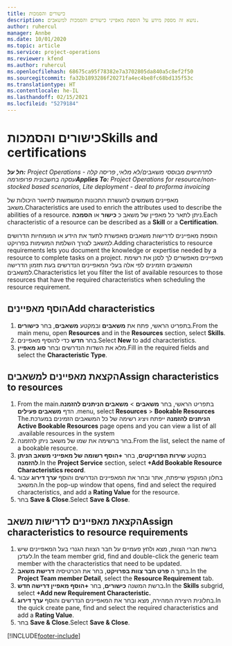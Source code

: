 ```yaml
---
title: כישורים והסמכות
description: נושא זה מספק מידע על הוספת מאפייני כישורים והסמכות למשאבים.
author: ruhercul
manager: Annbe
ms.date: 10/01/2020
ms.topic: article
ms.service: project-operations
ms.reviewer: kfend
ms.author: ruhercul
ms.openlocfilehash: 68675ca95f78382e7a3702805da840a5c8ef2f50
ms.sourcegitcommit: fa32b1893286f20271fa4ec4be8fc68bd135f53c
ms.translationtype: HT
ms.contentlocale: he-IL
ms.lasthandoff: 02/15/2021
ms.locfileid: "5279184"
---
```

# <a name="skills-and-certifications"></a><span data-ttu-id="8637f-103">כישורים והסמכות</span><span class="sxs-lookup"><span data-stu-id="8637f-103">Skills and certifications</span></span>
<span data-ttu-id="8637f-104">_**חל על:** Project Operations לתרחישים מבוססי משאבים/לא מלאי, פריסה קלה - עסקה בחשבונית פרופורמה_</span><span class="sxs-lookup"><span data-stu-id="8637f-104">_**Applies To:** Project Operations for resource/non-stocked based scenarios, Lite deployment - deal to proforma invoicing_</span></span>

<span data-ttu-id="8637f-105">מאפיינים משמשים להעשרת התכונות המשמשות לתיאור היכולות של משאב.</span><span class="sxs-lookup"><span data-stu-id="8637f-105">Characteristics are used to enrich the attributes used to describe the abilities of a resource.</span></span> <span data-ttu-id="8637f-106">ניתן לתאר כל מאפיין של משאב כ **כישור** או **הסמכה**.</span><span class="sxs-lookup"><span data-stu-id="8637f-106">Each characteristic of a resource can be described as a **Skill** or a **Certification**.</span></span>

<span data-ttu-id="8637f-107">הוספת מאפיינים לדרישות משאבים מאפשרת לתעד את הידע או המומחיות הדרושים למשאב לצורך השלמת המשימות בפרויקט.</span><span class="sxs-lookup"><span data-stu-id="8637f-107">Adding characteristics to resource requirements lets you document the knowledge or expertise needed by a resource to complete tasks on a project.</span></span> <span data-ttu-id="8637f-108">מאפיינים מאפשרים לך לסנן את רשימת המשאבים הזמינים לפי אלה בעלי המאפיינים הנדרשים בעת תזמון הדרישה למשאבים.</span><span class="sxs-lookup"><span data-stu-id="8637f-108">Characteristics let you filter the list of available resources to those resources that have the required characteristics when scheduling the resource requirement.</span></span>

## <a name="add-characteristics"></a><span data-ttu-id="8637f-109">הוסף מאפיינים</span><span class="sxs-lookup"><span data-stu-id="8637f-109">Add characteristics</span></span>

1. <span data-ttu-id="8637f-110">בתפריט הראשי, פתח את **משאבים** ובמקטע **משאבים**, בחר **כישורים**.</span><span class="sxs-lookup"><span data-stu-id="8637f-110">From the main menu, open **Resources** and in the **Resources** section, select **Skills**.</span></span>
2. <span data-ttu-id="8637f-111">בחר **חדש** כדי להוסיף מאפיינים.</span><span class="sxs-lookup"><span data-stu-id="8637f-111">Select **New** to add characteristics.</span></span>
3. <span data-ttu-id="8637f-112">מלא את השדות הנדרשים ובחר **סוג מאפיין**.</span><span class="sxs-lookup"><span data-stu-id="8637f-112">Fill in the required fields and select the **Characteristic Type**.</span></span>

## <a name="assign-characteristics-to-resources"></a><span data-ttu-id="8637f-113">הקצאת מאפיינים למשאבים</span><span class="sxs-lookup"><span data-stu-id="8637f-113">Assign characteristics to resources</span></span>

1. <span data-ttu-id="8637f-114">בתפריט הראשי, בחר **משאבים** > **‏‫משאבים הניתנים להזמנה**.</span><span class="sxs-lookup"><span data-stu-id="8637f-114">From the main menu, select **Resources** > **Bookable Resources**.</span></span> <span data-ttu-id="8637f-115">הדף **משאבים פעילים הניתנים להזמנה** ייפתח ויציג רשימה של כל המשאבים הזמינים במערכת.</span><span class="sxs-lookup"><span data-stu-id="8637f-115">The **Active Bookable Resources** page opens and you can view a list of all available resources in the system.</span></span>
2. <span data-ttu-id="8637f-116">בחר ברשימה את שמו של משאב ניתן להזמנה.</span><span class="sxs-lookup"><span data-stu-id="8637f-116">From the list, select the name of a bookable resource.</span></span>
3. <span data-ttu-id="8637f-117">במקטע **שירות הפרויקטים**, בחר **+הוסף רשומה של מאפייני משאב הניתן להזמנה**.</span><span class="sxs-lookup"><span data-stu-id="8637f-117">In the **Project Service** section, select **+Add Bookable Resource Characteristics record**.</span></span>
4. <span data-ttu-id="8637f-118">בחלון המוקפץ שייפתח, אתר ובחר את המאפיינים הנדרשים והוסף **ערך דירוג** עבור המשאב.</span><span class="sxs-lookup"><span data-stu-id="8637f-118">In the pop-up window that opens, find and select the required characteristics, and add a **Rating Value** for the resource.</span></span>
5. <span data-ttu-id="8637f-119">בחר **Save & Close**.</span><span class="sxs-lookup"><span data-stu-id="8637f-119">Select **Save & Close**.</span></span>

## <a name="assign-characteristics-to-resource-requirements"></a><span data-ttu-id="8637f-120">הקצאת מאפיינים לדרישות משאב</span><span class="sxs-lookup"><span data-stu-id="8637f-120">Assign characteristics to resource requirements</span></span>

1. <span data-ttu-id="8637f-121">ברשת חברי הצוות, מצא ולחץ פעמיים על חבר הצוות הגנרי בעל המאפיינים שיש לעדכן.</span><span class="sxs-lookup"><span data-stu-id="8637f-121">In the team member grid, find and double-click the generic team member with the characteristics that need to be updated.</span></span>
2. <span data-ttu-id="8637f-122">בתוך ה **פרט חבר צוות בפרויקט**, בחר את הכרטיסיה **דרישת משאב**.</span><span class="sxs-lookup"><span data-stu-id="8637f-122">In the **Project Team member Detail**, select the **Resource Requirement** tab.</span></span>
3. <span data-ttu-id="8637f-123">ברשת המשנה **כישורים**, בחר **+הוסף מאפיין דרישה חדש.**</span><span class="sxs-lookup"><span data-stu-id="8637f-123">In the **Skills** subgrid, select **+Add new Requirement Characteristic.**</span></span>
4. <span data-ttu-id="8637f-124">בחלונית היצירה המהירה, מצא ובחר את המאפיינים הנדרשים והוסף **ערך דירוג**.</span><span class="sxs-lookup"><span data-stu-id="8637f-124">In the quick create pane, find and select the required characteristics and add a **Rating Value**.</span></span>
5. <span data-ttu-id="8637f-125">בחר **Save & Close**.</span><span class="sxs-lookup"><span data-stu-id="8637f-125">Select **Save & Close**.</span></span>

[!INCLUDE[footer-include](../includes/footer-banner.md)]